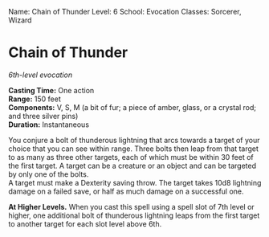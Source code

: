 Name: Chain of Thunder
Level: 6
School: Evocation
Classes: Sorcerer, Wizard

# Chain of Thunder
_6th-level evocation_

**Casting Time:** One action    
**Range:** 150 feet    
**Components:** V, S, M (a bit of fur; a piece of amber, glass, or a crystal rod; and three silver pins)    
**Duration:** Instantaneous 

You conjure a bolt of thunderous lightning that arcs towards a target of your choice that you can see within range. Three bolts then leap from that target to as many as three other targets, each of which must be within 30 feet of the first target. A target can be a creature or an object and can be targeted by only one of the bolts.    
A target must make a Dexterity saving throw. The target takes 10d8 lightning damage on a failed save, or half as much damage on a successful one. 

**At Higher Levels.** When you cast this spell using a spell slot of 7th level or higher, one additional bolt of thunderous lightning leaps from the first target to another target for each slot level above 6th. 
